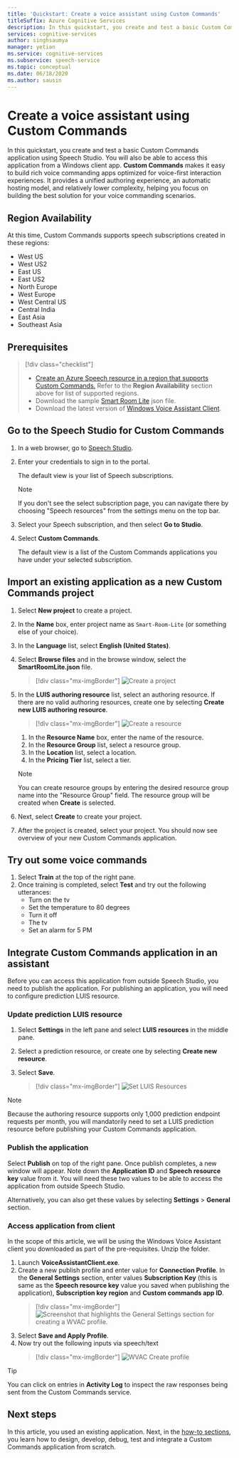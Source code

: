 ```yaml
---
title: 'Quickstart: Create a voice assistant using Custom Commands'
titleSuffix: Azure Cognitive Services
description: In this quickstart, you create and test a basic Custom Commands application using Speech Studio. 
services: cognitive-services
author: singhsaumya
manager: yetian
ms.service: cognitive-services
ms.subservice: speech-service
ms.topic: conceptual
ms.date: 06/18/2020
ms.author: sausin
---
```




# Create a voice assistant using Custom Commands

In this quickstart, you create and test a basic Custom Commands application using Speech Studio. You will also be able to access this application from a Windows client app. **Custom Commands** makes it easy to build rich voice commanding apps optimized for voice-first interaction experiences. It provides a unified authoring experience, an automatic hosting model, and relatively lower complexity, helping you focus on building the best solution for your voice commanding scenarios.

## Region Availability
At this time, Custom Commands supports speech subscriptions created in these regions:
* West US
* West US2
* East US
* East US2
* North Europe
* West Europe
* West Central US
* Central India
* East Asia
* Southeast Asia

## Prerequisites

> [!div class="checklist"]
> * <a href="https://ms.portal.azure.com/#create/Microsoft.CognitiveServicesSpeechServices" target="_blank">Create an Azure Speech resource in a region that supports Custom Commands.<span class="docon docon-navigate-external x-hidden-focus"></span></a> Refer to the **Region Availability** section above for list of supported regions.
> * Download the sample
[Smart Room Lite](https://aka.ms/speech/cc-quickstart) json file.
> * Download the latest version of [Windows Voice Assistant Client](https://aka.ms/speech/va-samples-wvac).

## Go to the Speech Studio for Custom Commands

1. In a web browser, go to [Speech Studio](https://speech.microsoft.com/).
1. Enter your credentials to sign in to the portal.

   The default view is your list of Speech subscriptions.
   > [!NOTE]
   > If you don't see the select subscription page, you can navigate there by choosing "Speech resources" from the settings menu on the top bar.

1. Select your Speech subscription, and then select **Go to Studio**.
1. Select **Custom Commands**.

   The default view is a list of the Custom Commands applications you have under your selected subscription.

## Import an existing application as a new Custom Commands project

1. Select **New project** to create a project.

1. In the **Name** box, enter project name as `Smart-Room-Lite` (or something else of your choice).
1. In the **Language** list, select **English (United States)**.
1. Select **Browse files** and in the browse window, select the **SmartRoomLite.json** file.

    > [!div class="mx-imgBorder"]
    > ![Create a project](media/custom-commands/import-project.png)

1.  In the **LUIS authoring resource** list, select an authoring resource. If there are no valid authoring resources,    create one by selecting  **Create new LUIS authoring resource**.

    > [!div class="mx-imgBorder"]
    > ![Create a resource](media/custom-commands/create-new-luis-resource.png)
    
    
    1. In the **Resource Name** box, enter the name of the resource.
    1. In the **Resource Group** list, select a resource group.
    1. In the **Location** list, select a location.
    1. In the **Pricing Tier** list, select a tier.
    
    
    > [!NOTE]
    > You can create resource groups by entering the desired resource group name into the "Resource Group" field. The resource group will be created when **Create** is selected.


1. Next, select **Create** to create your project.
1. After the project is created, select your project.
You should now see overview of your new Custom Commands application.

## Try out some voice commands
1. Select **Train** at the top of the right pane.
1. Once training is completed, select **Test** and try out the following utterances:
    - Turn on the tv
    - Set the temperature to 80 degrees
    - Turn it off
    - The tv
    - Set an alarm for 5 PM

## Integrate Custom Commands application in an assistant
Before you can access this application from outside Speech Studio, you need to publish the application. For publishing an application, you will need to configure prediction LUIS resource.  

### Update prediction LUIS resource


1. Select **Settings** in the left pane and select  **LUIS resources** in the middle pane.
1. Select a prediction resource, or create one by selecting **Create new resource**.
1. Select **Save**.
    
    > [!div class="mx-imgBorder"]
    > ![Set LUIS Resources](media/custom-commands/set-luis-resources.png)

> [!NOTE]
> Because the authoring resource supports only 1,000 prediction endpoint requests per month, you will mandatorily need to set a LUIS prediction resource before publishing your Custom Commands application.

### Publish the application

Select  **Publish** on top of the right pane. Once publish completes, a new window will appear. Note down the **Application ID** and **Speech resource key** value from it. You will need these two values to be able to access the application from outside Speech Studio.

Alternatively, you can also get these values by selecting **Settings** > **General** section.

### Access application from client

In the scope of this article, we will be using the Windows Voice Assistant client you downloaded as part of the pre-requisites. Unzip the folder.
1. Launch **VoiceAssistantClient.exe**.
1. Create a new publish profile and enter value for **Connection Profile**. In the **General Settings** section, enter values **Subscription Key** (this is same as the **Speech resource key** value you saved when publishing the application), **Subscription key region** and **Custom commands app ID**.
    > [!div class="mx-imgBorder"]
    > ![Screenshot that highlights the General Settings section for creating a WVAC profile.](media/custom-commands/create-profile.png)
1. Select **Save and Apply Profile**.
1. Now try out the following inputs via speech/text
    > [!div class="mx-imgBorder"]
    > ![WVAC Create profile](media/custom-commands/conversation.png)


> [!TIP]
> You can click on entries in **Activity Log** to inspect the raw responses being sent from the Custom Commands service.

## Next steps

In this article, you used an existing application. Next, in the [how-to sections](how-to-custom-commands-create-application-with-simple-commands.md), you learn how to design, develop, debug, test and integrate a Custom Commands application from scratch.
